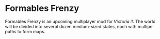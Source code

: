 # Formables Frenzy
Formables Frenzy is an upcoming multiplayer mod for _Victoria II_. The world will be divided into several dozen medium-sized states, each with multipe paths to form maps.
